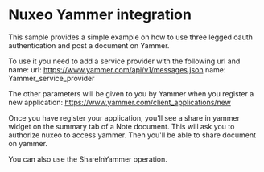 Nuxeo Yammer integration
=========================

This sample provides a simple example on how to use three legged oauth authentication and post a document on Yammer.

To use it you need to add a service provider with the following url and name:
url: https://www.yammer.com/api/v1/messages.json
name: Yammer_service_provider

The other parameters will be given to you by Yammer when you register a new application:
https://www.yammer.com/client_applications/new

Once you have register your application, you'll see a share in yammer widget on the summary tab of a Note document.
This will ask you to authorize nuxeo to access yammer. Then you'll be able to share document on yammer.

You can also use the ShareInYammer operation.
